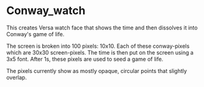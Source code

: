 # Conway_watch
This creates Versa watch face that shows the time and then dissolves it into Conway's game of life.

The screen is broken into 100 pixels: 10x10. Each of these conway-pixels which are 30x30 screen-pixels. The time is then put on the screen using a 3x5 font. After 1s, these pixels are used to seed a game of life.

The pixels currently show as mostly opaque, circular points that slightly overlap.